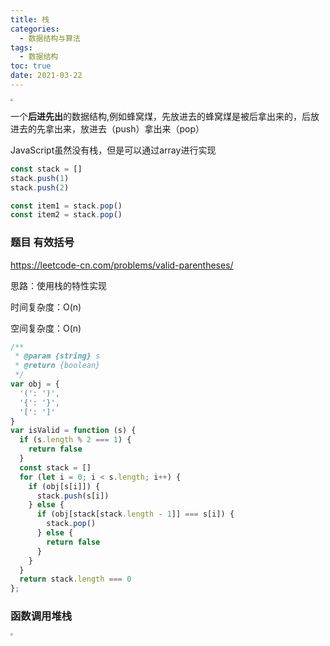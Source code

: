 ```yaml
---
title: 栈
categories:
  - 数据结构与算法
tags:
  - 数据结构
toc: true
date: 2021-03-22
---
```




<img src="http://www.vkcyan.top/FvYN06r8pWTduGsadbodsBBjfaAt.png" style="zoom:25%;" />



一个**后进先出**的数据结构,例如蜂窝煤，先放进去的蜂窝煤是被后拿出来的，后放进去的先拿出来，放进去（push）拿出来（pop）

JavaScript虽然没有栈，但是可以通过array进行实现

```js
const stack = []
stack.push(1)
stack.push(2)

const item1 = stack.pop()
const item2 = stack.pop()
```



### 题目 有效括号

https://leetcode-cn.com/problems/valid-parentheses/

思路：使用栈的特性实现

时间复杂度：O(n)

空间复杂度：O(n)

```js
/**
 * @param {string} s
 * @return {boolean}
 */
var obj = {
  '(': ')',
  '{': '}',
  '[': ']'
}
var isValid = function (s) {
  if (s.length % 2 === 1) {
    return false
  }
  const stack = []
  for (let i = 0; i < s.length; i++) {
    if (obj[s[i]]) {
      stack.push(s[i])
    } else {
      if (obj[stack[stack.length - 1]] === s[i]) {
        stack.pop()
      } else {
        return false
      }
    }
  }
  return stack.length === 0
};
```



### 函数调用堆栈

<img src="http://www.vkcyan.top/Fpu3ghHU6YPQrteXnfM8YnULDMIc.png" style="zoom: 25%;" />